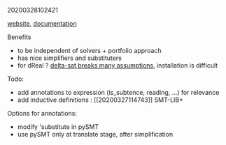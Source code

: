 20200328102421

[website](https://pypi.org/project/PySMT/), [documentation](https://pysmt.readthedocs.io/en/latest/)

Benefits
* to be independent of solvers + portfolio approach
* has nice simplifiers and substituters
* for dReal ?  [delta-sat breaks many assumptions](https://github.com/pysmt/pysmt/issues/330), installation is difficult 

Todo:
* add annotations to expression (is_subtence, reading, ...) for relevance
* add inductive definitions : [[20200327114743]] SMT-LIB+

Options for annotations:
* modify 'substitute in pySMT
* use pySMT only at translate stage, after simplification


